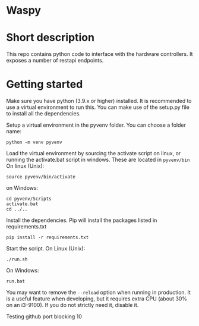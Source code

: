 # Waspy

# Short description
This repo contains python code to interface with the hardware controllers. It exposes a number of restapi endpoints.

# Getting started
Make sure you have python (3.9.x or higher) installed. It is recommended to use a virtual environment to run this. You can make use of the setup.py file to install all the dependencies.

Setup a virtual environment in the pyvenv folder. You can choose a folder name:
```
python -m venv pyvenv 
```

Load the virtual environment by sourcing the activate script on linux, or running the activate.bat script in windows. These are located in `pyvenv/bin`
On linux (Unix):
```
source pyvenv/bin/activate
```
on Windows:
```
cd pyvenv/Scripts
activate.bat
cd ../..
```

Install the dependencies. Pip will install the packages listed in requirements.txt 
```
pip install -r requirements.txt
```

Start the script.
On Linux (Unix):
```
./run.sh
```
On Windows:
```
run.bat
```

You may want to remove the `--reload` option when running in production. It is a useful feature when developing, but it requires extra CPU (about 30% on an i3-9100). If you
do not strictly need it, disable it.

Testing github port blocking 10
